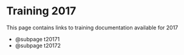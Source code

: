# Training 2017

This page contains links to training documentation available for 2017

* @subpage t20171
* @subpage t20172
